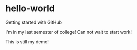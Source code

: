 # hello-world
Getting started with GitHub

I'm in my last semester of college! Can not wait to start work!

This is still my demo!
